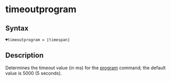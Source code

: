 # timeoutprogram

## Syntax

```G1ANT
♥timeoutprogram = ⟦timespan⟧
```

## Description

Determines the timeout value (in ms) for the [program](G1ANT.Language/G1ANT.Addon.Core/Commands/ProgramCommand.md) command; the default value is 5000 (5 seconds).



